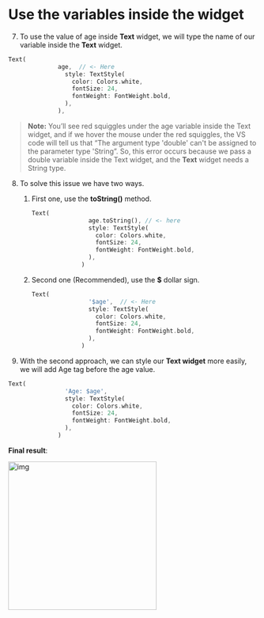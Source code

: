 # Use the variables inside the widget



7. To use the value of age inside **Text** widget, we will type the name of our variable inside the **Text** widget.

```dart
Text(
              age,  // <- Here
                style: TextStyle(
                  color: Colors.white,
                  fontSize: 24,
                  fontWeight: FontWeight.bold,
                ),
              ),
```



> **Note:** You’ll see red squiggles under the age variable inside the Text widget, and if we hover the mouse under the red squiggles, the VS code will tell us that “The argument type 'double' can't be assigned to the parameter type 'String”. So, this error occurs because we pass a double variable inside the Text widget, and the **Text** widget needs a String type.



8. To solve this issue we have two ways. 

   1. First one, use the **toString()** method.

      ```dart
      Text(
                      age.toString(), // <- here
                      style: TextStyle(
                        color: Colors.white,
                        fontSize: 24,
                        fontWeight: FontWeight.bold,
                      ),
                    )
      ```

   2. Second one (Recommended), use the **$** dollar sign.

      ```dart
      Text(
                      '$age',  // <- Here
                      style: TextStyle(
                        color: Colors.white,
                        fontSize: 24,
                        fontWeight: FontWeight.bold,
                      ),
                    )
      ```



9. With the second approach, we can style our **Text widget** more easily, we will add Age tag before the age value.

```dart
Text(
                'Age: $age',
                style: TextStyle(
                  color: Colors.white,
                  fontSize: 24,
                  fontWeight: FontWeight.bold,
                ),
              )
```



**Final result**:

<img src="https://lh5.googleusercontent.com/bEEHkVWf1QCgEXQIYhLp9vywfvyKMOv98_vfp9N0rBJrhiOE_GOE3i6c3I8ylr7WORiUqCwlUsNW3tXyT6UnF-ZsbPb6iULQHXkVK7O5rv-EJFWcfM4jm3anANPICu-j_wvb53uK" alt="img" width="300" />














































